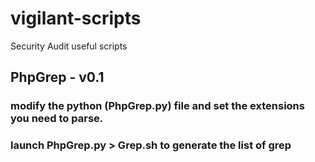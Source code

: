 # vigilant-scripts
Security Audit useful scripts

## PhpGrep - v0.1
### modify the python (PhpGrep.py) file and set the extensions you need to parse.
### launch PhpGrep.py > Grep.sh to generate the list of grep
